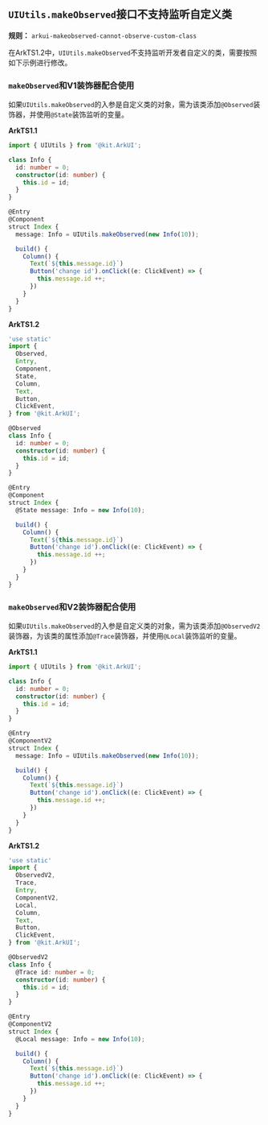 ## `UIUtils.makeObserved`接口不支持监听自定义类

**规则：** `arkui-makeobserved-cannot-observe-custom-class`

在ArkTS1.2中，`UIUtils.makeObserved`不支持监听开发者自定义的类，需要按照如下示例进行修改。

### `makeObserved`和V1装饰器配合使用

如果`UIUtils.makeObserved`的入参是自定义类的对象，需为该类添加`@Observed`装饰器，并使用`@State`装饰监听的变量。

**ArkTS1.1**

```typescript
import { UIUtils } from '@kit.ArkUI';

class Info {
  id: number = 0;
  constructor(id: number) {
    this.id = id;
  }
}

@Entry
@Component
struct Index {
  message: Info = UIUtils.makeObserved(new Info(10));

  build() {
    Column() {
      Text(`${this.message.id}`)
      Button('change id').onClick((e: ClickEvent) => {
        this.message.id ++;
      })
    }
  }
}
```

**ArkTS1.2**

```typescript
'use static'
import {
  Observed,
  Entry,
  Component,
  State,
  Column,
  Text,
  Button,
  ClickEvent,
} from '@kit.ArkUI';

@Observed
class Info {
  id: number = 0;
  constructor(id: number) {
    this.id = id;
  }
}

@Entry
@Component
struct Index {
  @State message: Info = new Info(10);

  build() {
    Column() {
      Text(`${this.message.id}`)
      Button('change id').onClick((e: ClickEvent) => {
        this.message.id ++;
      })
    }
  }
}
```

### `makeObserved`和V2装饰器配合使用

如果`UIUtils.makeObserved`的入参是自定义类的对象，需为该类添加`@ObservedV2`装饰器，为该类的属性添加`@Trace`装饰器，并使用`@Local`装饰监听的变量。

**ArkTS1.1**

```TypeScript
import { UIUtils } from '@kit.ArkUI';

class Info {
  id: number = 0;
  constructor(id: number) {
    this.id = id;
  }
}

@Entry
@ComponentV2
struct Index {
  message: Info = UIUtils.makeObserved(new Info(10));

  build() {
    Column() {
      Text(`${this.message.id}`)
      Button('change id').onClick((e: ClickEvent) => {
        this.message.id ++;
      })
    }
  }
}
```

**ArkTS1.2**

```TypeScript
'use static'
import {
  ObservedV2,
  Trace,
  Entry,
  ComponentV2,
  Local,
  Column,
  Text,
  Button,
  ClickEvent,
} from '@kit.ArkUI';

@ObservedV2
class Info {
  @Trace id: number = 0;
  constructor(id: number) {
    this.id = id;
  }
}

@Entry
@ComponentV2
struct Index {
  @Local message: Info = new Info(10);

  build() {
    Column() {
      Text(`${this.message.id}`)
      Button('change id').onClick((e: ClickEvent) => {
        this.message.id ++;
      })
    }
  }
}
```